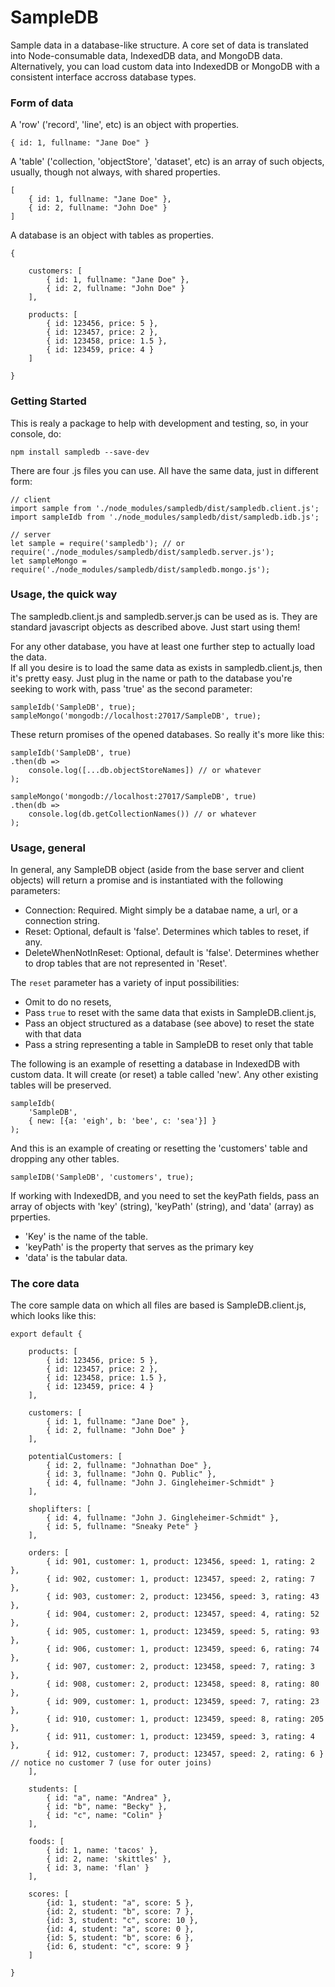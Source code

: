# SampleDB

Sample data in a database-like structure.  A core set of data is translated 
into Node-consumable data, IndexedDB data, and MongoDB data.  Alternatively,
you can load custom data into IndexedDB or MongoDB with a consistent interface
accross database types.  

### Form of data

A 'row' ('record', 'line', etc) is an object with properties.

    { id: 1, fullname: "Jane Doe" }

A 'table' ('collection, 'objectStore', 'dataset', etc) is an array of 
such objects, usually, though not always, with shared properties.

    [
        { id: 1, fullname: "Jane Doe" },
        { id: 2, fullname: "John Doe" }
    ]  

A database is an object with tables as properties. 

    {

        customers: [
            { id: 1, fullname: "Jane Doe" },
            { id: 2, fullname: "John Doe" }
        ],

        products: [
            { id: 123456, price: 5 },
            { id: 123457, price: 2 },
            { id: 123458, price: 1.5 },
            { id: 123459, price: 4 }
        ]

    }

### Getting Started

This is realy a package to help with development and testing, so, in your
console, do:

    npm install sampledb --save-dev

There are four .js files you can use.  All have the same data, just in different form:

    // client
    import sample from './node_modules/sampledb/dist/sampledb.client.js'; 
    import sampleIdb from './node_modules/sampledb/dist/sampledb.idb.js';

    // server
    let sample = require('sampledb'); // or require('./node_modules/sampledb/dist/sampledb.server.js');
    let sampleMongo = require('./node_modules/sampledb/dist/sampledb.mongo.js');

### Usage, the quick way

The sampledb.client.js and sampledb.server.js can be used as is.  They are standard
javascript objects as described above.  Just start using them!

For any other database, you have at least one further step to actually load the data.  
If all you desire is to load the same data as exists in sampledb.client.js, then 
it's pretty easy.  Just plug in the name or path to the database you're seeking to 
work with, pass 'true' as the second parameter:

    sampleIdb('SampleDB', true);
    sampleMongo('mongodb://localhost:27017/SampleDB', true);

These return promises of the opened databases.  So really it's more like this:

    sampleIdb('SampleDB', true)
    .then(db => 
        console.log([...db.objectStoreNames]) // or whatever
    );

    sampleMongo('mongodb://localhost:27017/SampleDB', true)
    .then(db =>
        console.log(db.getCollectionNames()) // or whatever
    );

### Usage, general

In general, any SampleDB object (aside from the base server and client objects) will return a promise and is instantiated with the following parameters:

- Connection: Required.  Might simply be a databae name, a url, or a connection string.  
- Reset: Optional, default is 'false'.  Determines which tables to reset, if any.
- DeleteWhenNotInReset: Optional, default is 'false'.  Determines whether to drop tables 
  that are not represented in 'Reset'.  

The `reset` parameter has a variety of input possibilities:

- Omit to do no resets, 
- Pass `true` to reset with the same data that exists in SampleDB.client.js,
- Pass an object structured as a database (see above) to reset the state with that data
- Pass a string representing a table in SampleDB to reset only that table   

The following is an example of resetting a database in IndexedDB with custom data.  It
will create (or reset) a table called 'new'.  Any other existing tables will be preserved.

    sampleIdb(
        'SampleDB', 
        { new: [{a: 'eigh', b: 'bee', c: 'sea'}] }
    );

And this is an example of creating or resetting the 'customers' table and dropping any other
tables.

    sampleIDB('SampleDB', 'customers', true);

If working with IndexedDB, and you need to set the keyPath fields, pass an array of 
objects with 'key' (string), 'keyPath' (string), and 'data' (array) as prperties.  

- 'Key' is the name of the table.
- 'keyPath' is the property that serves as the primary key
- 'data' is the tabular data.  

### The core data

The core sample data on which all files are based is SampleDB.client.js, which looks like this:

    export default {

        products: [
            { id: 123456, price: 5 },
            { id: 123457, price: 2 },
            { id: 123458, price: 1.5 },
            { id: 123459, price: 4 }
        ],        

        customers: [
            { id: 1, fullname: "Jane Doe" },
            { id: 2, fullname: "John Doe" }
        ],  

        potentialCustomers: [
            { id: 2, fullname: "Johnathan Doe" },
            { id: 3, fullname: "John Q. Public" },
            { id: 4, fullname: "John J. Gingleheimer-Schmidt" }
        ],

        shoplifters: [
            { id: 4, fullname: "John J. Gingleheimer-Schmidt" },
            { id: 5, fullname: "Sneaky Pete" }
        ],

        orders: [
            { id: 901, customer: 1, product: 123456, speed: 1, rating: 2 },
            { id: 902, customer: 1, product: 123457, speed: 2, rating: 7 },
            { id: 903, customer: 2, product: 123456, speed: 3, rating: 43 },
            { id: 904, customer: 2, product: 123457, speed: 4, rating: 52 },
            { id: 905, customer: 1, product: 123459, speed: 5, rating: 93 },
            { id: 906, customer: 1, product: 123459, speed: 6, rating: 74 },
            { id: 907, customer: 2, product: 123458, speed: 7, rating: 3 },
            { id: 908, customer: 2, product: 123458, speed: 8, rating: 80 },
            { id: 909, customer: 1, product: 123459, speed: 7, rating: 23 },
            { id: 910, customer: 1, product: 123459, speed: 8, rating: 205 },
            { id: 911, customer: 1, product: 123459, speed: 3, rating: 4 },
            { id: 912, customer: 7, product: 123457, speed: 2, rating: 6 } // notice no customer 7 (use for outer joins)
        ],    

        students: [
            { id: "a", name: "Andrea" },
            { id: "b", name: "Becky" },
            { id: "c", name: "Colin" }
        ],

        foods: [
            { id: 1, name: 'tacos' },
            { id: 2, name: 'skittles' },
            { id: 3, name: 'flan' }
        ],

        scores: [
            {id: 1, student: "a", score: 5 },
            {id: 2, student: "b", score: 7 },
            {id: 3, student: "c", score: 10 },
            {id: 4, student: "a", score: 0 },
            {id: 5, student: "b", score: 6 },
            {id: 6, student: "c", score: 9 }
        ]

    }


